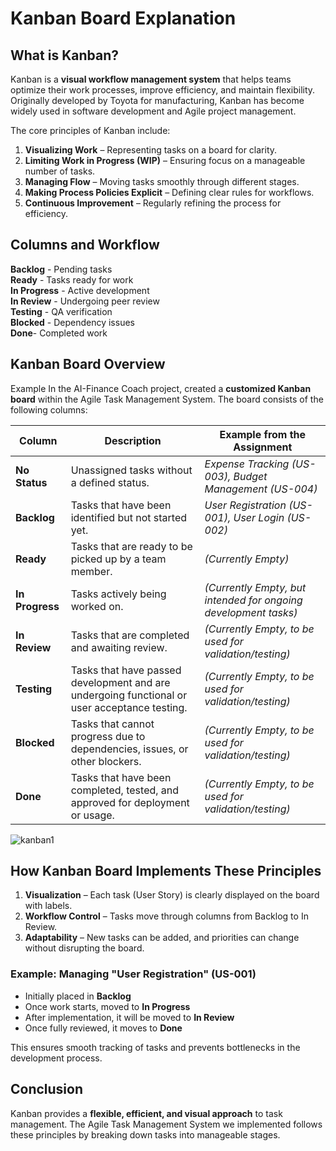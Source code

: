 # Kanban Board Explanation  

## **What is Kanban?**
Kanban is a **visual workflow management system** that helps teams optimize their work processes, improve efficiency, and maintain flexibility. Originally developed by Toyota for manufacturing, Kanban has become widely used in software development and Agile project management.

The core principles of Kanban include:
1. **Visualizing Work** – Representing tasks on a board for clarity.  
2. **Limiting Work in Progress (WIP)** – Ensuring focus on a manageable number of tasks.  
3. **Managing Flow** – Moving tasks smoothly through different stages.  
4. **Making Process Policies Explicit** – Defining clear rules for workflows.  
5. **Continuous Improvement** – Regularly refining the process for efficiency.


## Columns and Workflow  
 **Backlog** - Pending tasks  
 **Ready** - Tasks ready for work   
 **In Progress** - Active development  
 **In Review** - Undergoing peer review  
 **Testing** - QA verification  
 **Blocked** - Dependency issues   
 **Done**- Completed work   

## **Kanban Board Overview**
Example In the AI-Finance Coach project, created a **customized Kanban board** within the Agile Task Management System. The board consists of the following columns:

| Column | Description | Example from the Assignment |
|--------|------------|---------------------------|
| **No Status** | Unassigned tasks without a defined status. | *Expense Tracking (US-003), Budget Management (US-004)* |
| **Backlog** | Tasks that have been identified but not started yet. | *User Registration (US-001), User Login (US-002)* |
| **Ready** | Tasks that are ready to be picked up by a team member. | *(Currently Empty)* |
| **In Progress** | Tasks actively being worked on. | *(Currently Empty, but intended for ongoing development tasks)* |
| **In Review** | Tasks that are completed and awaiting review. | *(Currently Empty, to be used for validation/testing)* |
| **Testing** | Tasks that have passed development and are undergoing functional or user acceptance testing. | *(Currently Empty, to be used for validation/testing)* |
| **Blocked** | Tasks that cannot progress due to dependencies, issues, or other blockers. | *(Currently Empty, to be used for validation/testing)* |
| **Done** | Tasks that have been completed, tested, and approved for deployment or usage. | *(Currently Empty, to be used for validation/testing)* |




![kanban1](https://github.com/user-attachments/assets/12a4aae5-ef14-4fa6-802e-d3434c37ab6a)



## **How  Kanban Board Implements These Principles**
1. **Visualization** – Each task (User Story) is clearly displayed on the board with labels.  
2. **Workflow Control** – Tasks move through columns from Backlog to In Review.  
3. **Adaptability** – New tasks can be added, and priorities can change without disrupting the board.  

### **Example: Managing "User Registration" (US-001)**
- Initially placed in **Backlog**  
- Once work starts, moved to **In Progress**  
- After implementation, it will be moved to **In Review**  
- Once fully reviewed, it moves to **Done**  

This ensures smooth tracking of tasks and prevents bottlenecks in the development process.

## **Conclusion**
Kanban provides a **flexible, efficient, and visual approach** to task management. The Agile Task Management System we implemented follows these principles by breaking down tasks into manageable stages.  
